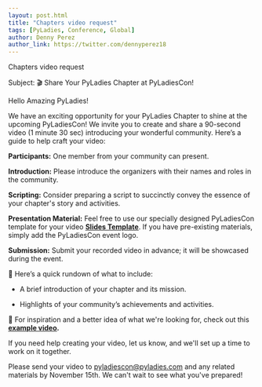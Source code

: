```yaml
---
layout: post.html
title: "Chapters video request"
tags: [PyLadies, Conference, Global]
author: Denny Perez
author_link: https://twitter.com/dennyperez18
---
```


Chapters video request

Subject: 🎬 Share Your PyLadies Chapter at PyLadiesCon!

Hello Amazing PyLadies!

We have an exciting opportunity for your PyLadies Chapter to shine at the upcoming PyLadiesCon! We invite you to create and share a 90-second video (1 minute 30 sec) introducing your wonderful community. Here’s a guide to help craft your video:

**Participants:** One member from your community can present.

**Introduction:** Please introduce the organizers with their names and roles in the community.

**Scripting:** Consider preparing a script to succinctly convey the essence of your chapter's story and activities.

**Presentation Material:** Feel free to use our specially designed PyLadiesCon template for your video [**<u>Slides Template</u>**](https://docs.google.com/presentation/d/12NsWhqr7Xg0TYJjopxdcRXS0YhUuj7ro/edit?usp=sharing&ouid=117989246016268054271&rtpof=true&sd=true). If you have pre-existing materials, simply add the PyLadiesCon event logo.

**Submission:** Submit your recorded video in advance; it will be showcased during the event.

🚀 Here’s a quick rundown of what to include:

- A brief introduction of your chapter and its mission.

- Highlights of your community’s achievements and activities.

🌟 For inspiration and a better idea of what we're looking for, check out this **[<u>example video</u>](https://drive.google.com/file/d/1FN1BKCa8LDv2JyiLmcXIq3YlVElrrTMi/view?usp=sharing).**

If you need help creating your video, let us know, and we'll set up a time to work on it together.

Please send your video to pyladiescon@pyladies.com and any related materials by November 15th. We can't wait to see what you've prepared!